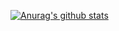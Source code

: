 [![Anurag's github stats](https://github-readme-stats.vercel.app/api?username=SekiBetu)](https://github.com/SekiBetu/github-readme-stats)
